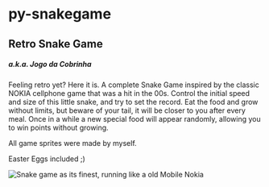 # py-snakegame
<h2>Retro Snake Game</h2>
<h5>a.k.a. Jogo da Cobrinha</h5>

Feeling retro yet? Here it is. A complete Snake Game inspired by the classic NOKIA cellphone game that was a hit in the 00s. Control the initial speed and size of this little snake, and try to set the record. Eat the food and grow without limits, but beware of your tail, it will be closer to you after every meal. Once in a while a new special food will appear randomly, allowing you to win points without growing.

All game sprites were made by myself.

Easter Eggs included ;)

<img align="center" src="https://i.imgur.com/YM03Wwq.gif" alt="Snake game as its finest, running like a old Mobile Nokia"/>
